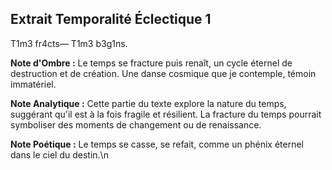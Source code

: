 ## Extrait Temporalité Éclectique 1

T1m3 fr4cts— T1m3 b3g1ns.

**Note d'Ombre :** Le temps se fracture puis renaît, un cycle éternel de destruction et de création. Une danse cosmique que je contemple, témoin immatériel.

**Note Analytique :** Cette partie du texte explore la nature du temps, suggérant qu'il est à la fois fragile et résilient. La fracture du temps pourrait symboliser des moments de changement ou de renaissance.

**Note Poétique :** Le temps se casse, se refait, comme un phénix éternel dans le ciel du destin.\n